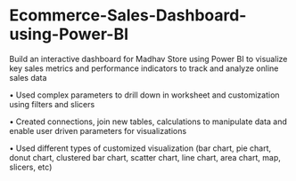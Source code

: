 # Ecommerce-Sales-Dashboard-using-Power-BI
Build an interactive dashboard for Madhav Store using Power BI to visualize key sales metrics and performance indicators to track and analyze online sales data

• Used complex parameters to drill down in worksheet and customization using filters and slicers

• Created connections, join new tables, calculations to manipulate data and enable user driven parameters for visualizations

• Used different types of customized visualization (bar chart, pie chart, donut chart, clustered bar chart, scatter chart, line chart, area chart, map, slicers, etc)

